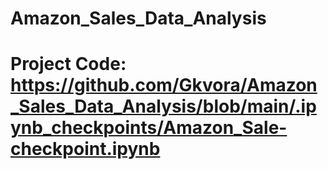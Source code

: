 # Amazon_Sales_Data_Analysis

# Project Code: https://github.com/Gkvora/Amazon_Sales_Data_Analysis/blob/main/.ipynb_checkpoints/Amazon_Sale-checkpoint.ipynb
